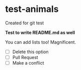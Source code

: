 # test-animals
Created for git test 

**Test to write README.md as well** 

You can add lists too! Magnificent. 
- [ ] Delete this option
- [ ] Pull Request
- [ ] Make a conflict
